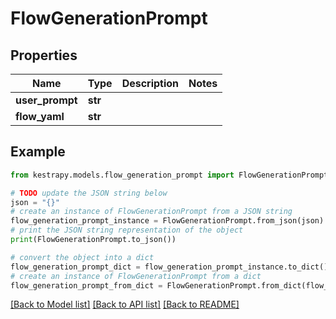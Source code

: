 # FlowGenerationPrompt


## Properties

Name | Type | Description | Notes
------------ | ------------- | ------------- | -------------
**user_prompt** | **str** |  | 
**flow_yaml** | **str** |  | 

## Example

```python
from kestrapy.models.flow_generation_prompt import FlowGenerationPrompt

# TODO update the JSON string below
json = "{}"
# create an instance of FlowGenerationPrompt from a JSON string
flow_generation_prompt_instance = FlowGenerationPrompt.from_json(json)
# print the JSON string representation of the object
print(FlowGenerationPrompt.to_json())

# convert the object into a dict
flow_generation_prompt_dict = flow_generation_prompt_instance.to_dict()
# create an instance of FlowGenerationPrompt from a dict
flow_generation_prompt_from_dict = FlowGenerationPrompt.from_dict(flow_generation_prompt_dict)
```
[[Back to Model list]](../README.md#documentation-for-models) [[Back to API list]](../README.md#documentation-for-api-endpoints) [[Back to README]](../README.md)


